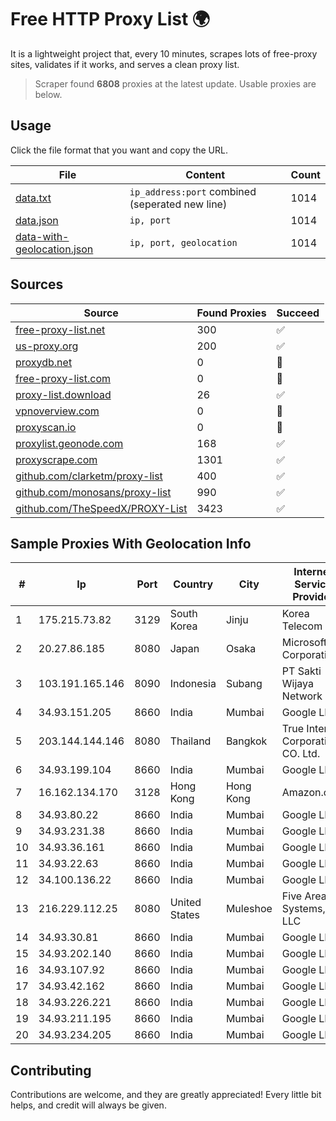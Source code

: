 
# Free HTTP Proxy List 🌍

It is a lightweight project that, every 10 minutes, scrapes lots of free-proxy sites, validates if it works, and serves a clean proxy list.


> Scraper found **6808** proxies at the latest update. Usable proxies are below.

## Usage

Click the file format that you want and copy the URL.


|File|Content|Count|
|----|-------|-----|
|[data.txt](https://raw.githubusercontent.com/themiralay/Proxy-List-World/master/data.txt)|`ip_address:port` combined (seperated new line)|1014|
|[data.json](https://raw.githubusercontent.com/themiralay/Proxy-List-World/master/data.json)|`ip, port`|1014|
|[data-with-geolocation.json](https://raw.githubusercontent.com/themiralay/Proxy-List-World/master/data-with-geolocation.json)|`ip, port, geolocation`|1014|

## Sources

|Source|Found Proxies|Succeed|
|------|-------------|-------|
|[free-proxy-list.net](https://free-proxy-list.net)|300|✅|
|[us-proxy.org](https://www.us-proxy.org)|200|✅|
|[proxydb.net](http://proxydb.net)|0|🚫|
|[free-proxy-list.com](https://free-proxy-list.com/?page=&port=&type%5B%5D=http&type%5B%5D=https&up_time=0&search=Search)|0|🚫|
|[proxy-list.download](https://www.proxy-list.download/HTTP)|26|✅|
|[vpnoverview.com](https://vpnoverview.com/privacy/anonymous-browsing/free-proxy-servers)|0|🚫|
|[proxyscan.io](https://www.proxyscan.io)|0|🚫|
|[proxylist.geonode.com](https://proxylist.geonode.com/api/proxy-list?limit=300&page=1&sort_by=lastChecked&sort_type=desc&protocols=http,https)|168|✅|
|[proxyscrape.com](https://api.proxyscrape.com/v2/?request=displayproxies&protocol=http&timeout=10000&country=all&ssl=all&anonymity=all)|1301|✅|
|[github.com/clarketm/proxy-list](https://raw.githubusercontent.com/clarketm/proxy-list/master/proxy-list-raw.txt)|400|✅|
|[github.com/monosans/proxy-list](https://raw.githubusercontent.com/monosans/proxy-list/main/proxies/http.txt)|990|✅|
|[github.com/TheSpeedX/PROXY-List](https://raw.githubusercontent.com/TheSpeedX/PROXY-List/master/http.txt)|3423|✅|


## Sample Proxies With Geolocation Info

|#|Ip|Port|Country|City|Internet Service Provider|
|-|--|----|-------|----|-------------------------|
|1|175.215.73.82|3129|South Korea|Jinju|Korea Telecom|
|2|20.27.86.185|8080|Japan|Osaka|Microsoft Corporation|
|3|103.191.165.146|8090|Indonesia|Subang|PT Sakti Wijaya Network|
|4|34.93.151.205|8660|India|Mumbai|Google LLC|
|5|203.144.144.146|8080|Thailand|Bangkok|True Internet Corporation CO. Ltd.|
|6|34.93.199.104|8660|India|Mumbai|Google LLC|
|7|16.162.134.170|3128|Hong Kong|Hong Kong|Amazon.com|
|8|34.93.80.22|8660|India|Mumbai|Google LLC|
|9|34.93.231.38|8660|India|Mumbai|Google LLC|
|10|34.93.36.161|8660|India|Mumbai|Google LLC|
|11|34.93.22.63|8660|India|Mumbai|Google LLC|
|12|34.100.136.22|8660|India|Mumbai|Google LLC|
|13|216.229.112.25|8080|United States|Muleshoe|Five Area Systems, LLC|
|14|34.93.30.81|8660|India|Mumbai|Google LLC|
|15|34.93.202.140|8660|India|Mumbai|Google LLC|
|16|34.93.107.92|8660|India|Mumbai|Google LLC|
|17|34.93.42.162|8660|India|Mumbai|Google LLC|
|18|34.93.226.221|8660|India|Mumbai|Google LLC|
|19|34.93.211.195|8660|India|Mumbai|Google LLC|
|20|34.93.234.205|8660|India|Mumbai|Google LLC|



## Contributing

Contributions are welcome, and they are greatly appreciated! Every
little bit helps, and credit will always be given.


